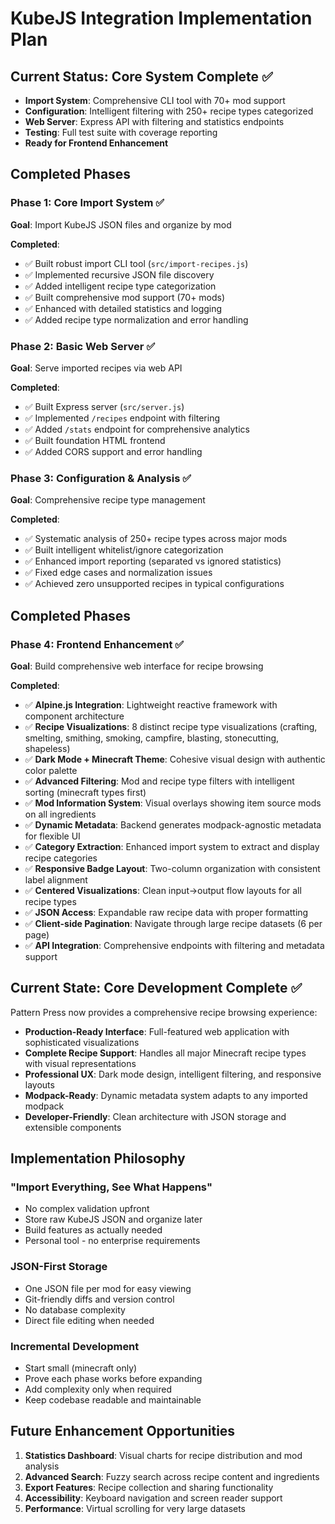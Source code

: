 # KubeJS Integration Implementation Plan

## Current Status: Core System Complete ✅
- **Import System**: Comprehensive CLI tool with 70+ mod support
- **Configuration**: Intelligent filtering with 250+ recipe types categorized
- **Web Server**: Express API with filtering and statistics endpoints
- **Testing**: Full test suite with coverage reporting
- **Ready for Frontend Enhancement**

## Completed Phases

### Phase 1: Core Import System ✅
**Goal**: Import KubeJS JSON files and organize by mod

**Completed**:
- ✅ Built robust import CLI tool (`src/import-recipes.js`)
- ✅ Implemented recursive JSON file discovery
- ✅ Added intelligent recipe type categorization
- ✅ Built comprehensive mod support (70+ mods)
- ✅ Enhanced with detailed statistics and logging
- ✅ Added recipe type normalization and error handling

### Phase 2: Basic Web Server ✅
**Goal**: Serve imported recipes via web API

**Completed**:
- ✅ Built Express server (`src/server.js`)
- ✅ Implemented `/recipes` endpoint with filtering
- ✅ Added `/stats` endpoint for comprehensive analytics
- ✅ Built foundation HTML frontend
- ✅ Added CORS support and error handling

### Phase 3: Configuration & Analysis ✅
**Goal**: Comprehensive recipe type management

**Completed**:
- ✅ Systematic analysis of 250+ recipe types across major mods
- ✅ Built intelligent whitelist/ignore categorization
- ✅ Enhanced import reporting (separated vs ignored statistics)
- ✅ Fixed edge cases and normalization issues
- ✅ Achieved zero unsupported recipes in typical configurations

## Completed Phases

### Phase 4: Frontend Enhancement ✅
**Goal**: Build comprehensive web interface for recipe browsing

**Completed**:
- ✅ **Alpine.js Integration**: Lightweight reactive framework with component architecture
- ✅ **Recipe Visualizations**: 8 distinct recipe type visualizations (crafting, smelting, smithing, smoking, campfire, blasting, stonecutting, shapeless)
- ✅ **Dark Mode + Minecraft Theme**: Cohesive visual design with authentic color palette
- ✅ **Advanced Filtering**: Mod and recipe type filters with intelligent sorting (minecraft types first)
- ✅ **Mod Information System**: Visual overlays showing item source mods on all ingredients
- ✅ **Dynamic Metadata**: Backend generates modpack-agnostic metadata for flexible UI
- ✅ **Category Extraction**: Enhanced import system to extract and display recipe categories
- ✅ **Responsive Badge Layout**: Two-column organization with consistent label alignment
- ✅ **Centered Visualizations**: Clean input→output flow layouts for all recipe types
- ✅ **JSON Access**: Expandable raw recipe data with proper formatting
- ✅ **Client-side Pagination**: Navigate through large recipe datasets (6 per page)
- ✅ **API Integration**: Comprehensive endpoints with filtering and metadata support

## Current State: Core Development Complete ✅

Pattern Press now provides a comprehensive recipe browsing experience:
- **Production-Ready Interface**: Full-featured web application with sophisticated visualizations
- **Complete Recipe Support**: Handles all major Minecraft recipe types with visual representations
- **Professional UX**: Dark mode design, intelligent filtering, and responsive layouts
- **Modpack-Ready**: Dynamic metadata system adapts to any imported modpack
- **Developer-Friendly**: Clean architecture with JSON storage and extensible components

## Implementation Philosophy

### "Import Everything, See What Happens"
- No complex validation upfront
- Store raw KubeJS JSON and organize later
- Build features as actually needed
- Personal tool - no enterprise requirements

### JSON-First Storage
- One JSON file per mod for easy viewing
- Git-friendly diffs and version control
- No database complexity
- Direct file editing when needed

### Incremental Development
- Start small (minecraft only)
- Prove each phase works before expanding
- Add complexity only when required
- Keep codebase readable and maintainable

## Future Enhancement Opportunities
1. **Statistics Dashboard**: Visual charts for recipe distribution and mod analysis
2. **Advanced Search**: Fuzzy search across recipe content and ingredients
3. **Export Features**: Recipe collection and sharing functionality
4. **Accessibility**: Keyboard navigation and screen reader support
5. **Performance**: Virtual scrolling for very large datasets